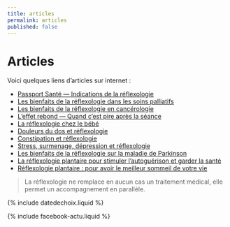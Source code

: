 ```yaml
---
title: articles
permalink: articles
published: false
---
```


# Articles

Voici quelques liens d’articles sur internet :

- [Passport Santé — Indications de la réflexologie][1]
- [Les bienfaits de la réflexologie dans les soins palliatifs][2]
- [Les bienfaits de la réflexologie en cancérologie][3]
- [L’effet rebond — Quand c’est pire après la séance][4]
- [La réflexologie chez le bébé][5]
- [Douleurs du dos et réflexologie][6]
- [Constipation et réflexologie][7]
- [Stress, surmenage, dépression et réflexologie][8]
- [Les bienfaits de la réflexologie sur la maladie de Parkinson][9]
- [La réflexologie plantaire pour stimuler l’autoguérison et garder la santé][10]
- [Réflexologie plantaire : pour avoir le meilleur sommeil de votre vie][11]



> La réflexologie ne remplace en aucun cas un traitement médical, elle permet un accompagnement en parallèle.

[1]: http://www.passeportsante.net/fr/Therapies/Guide/Fiche.aspx?doc=reflexologie_th

[2]: http://www.actmd.org/articles/200902reflexosoinspalliatifsf.htm

[3]: http://www.clicbienetre.com/medecine/sante/les-bienfaits-de-la-reflexologie-en-cancerologie-7592#aqWyTBK5WM3egcJf.01

[4]: http://conscience-et-sante.com/effet-rebond/

[5]: http://www.psycho-bien-etre.be/bien-etre/reflexologie/bienfaits-de-reflexologie-chez-bebe

[6]: http://www.psycho-bien-etre.be/bien-etre/reflexologie/douleurs-musculaires-du-dos-et-reflexologie-plantaire

[7]: http://www.psycho-bien-etre.be/bien-etre/reflexologie/constipation-et-reflexologie-plantaire

[8]: http://www.psycho-bien-etre.be/bien-etre/reflexologie/tension-nerveuse-surmenage-depression-nerveuse-vu-par-la-reflexologie-plantaire

[9]: http://www.psycho-bien-etre.be/bien-etre/reflexologie/les-bienfaits-de-la-reflexologie-plantaire-sur-la-maladie-de-parkinson

[10]: http://www.mieux-vivre-autrement.com/la-reflexologie-plantaire-pour-favoriser-lautogerison-et-garder-la-sante.html#sthash.4MsRfvRQ.lL3FCCWD.dpbs

[11]:https://www.sain-et-naturel.com/reflexologie-plantaire-meilleur-sommeil.html

{% include datedechoix.liquid %}

{% include facebook-actu.liquid %}
